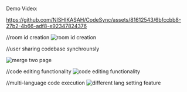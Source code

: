 Demo Video:



https://github.com/NISHIKASAH/CodeSync/assets/81612543/6bfccbb8-27b2-4b66-adf8-e92347824376




//room id creation
![room id creation](https://github.com/NISHIKASAH/CodeSync/assets/81612543/c3d05ab3-4441-4e1f-a697-e02eb6d4db4d)

//user sharing codebase synchrounsly

![merge two page](https://github.com/NISHIKASAH/CodeSync/assets/81612543/5fed0db4-bb8b-4eba-8009-e1f21e48948c)


//code editing functionality
![code editing functionality](https://github.com/NISHIKASAH/CodeSync/assets/81612543/05c161dd-e89a-48c2-bd55-07bbce4bace8)

//multi-language code execution
![different lang setting feature](https://github.com/NISHIKASAH/CodeSync/assets/81612543/53623c76-c97b-4634-81ec-d1fffe405ef3)


